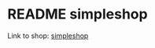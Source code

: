 README simpleshop
=================
Link to shop: [simpleshop](http://warm-stone-61.heroku.com/products "GO TO SIMPLESHOP")
